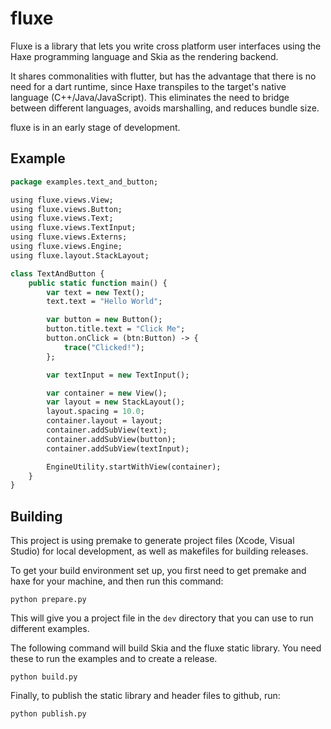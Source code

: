 # fluxe

Fluxe is a library that lets you write cross platform user interfaces using the Haxe programming language and Skia as the rendering backend.

It shares commonalities with flutter, but has the advantage that there is no need for a dart runtime, since Haxe transpiles to the target's native language (C++/Java/JavaScript).
This eliminates the need to bridge between different languages, avoids marshalling, and reduces bundle size.

fluxe is in an early stage of development.

## Example

```haxe
package examples.text_and_button;

using fluxe.views.View;
using fluxe.views.Button;
using fluxe.views.Text;
using fluxe.views.TextInput;
using fluxe.views.Externs;
using fluxe.views.Engine;
using fluxe.layout.StackLayout;

class TextAndButton {
    public static function main() {
        var text = new Text();
        text.text = "Hello World";

        var button = new Button();
        button.title.text = "Click Me";
        button.onClick = (btn:Button) -> {
            trace("Clicked!");
        };

        var textInput = new TextInput();

        var container = new View();
        var layout = new StackLayout();
        layout.spacing = 10.0;
        container.layout = layout;
        container.addSubView(text);
        container.addSubView(button);
        container.addSubView(textInput);

        EngineUtility.startWithView(container);
    }
}
```


## Building

This project is using premake to generate project files (Xcode, Visual Studio) for local development, as well as makefiles for building releases.

To get your build environment set up, you first need to get premake and haxe for your machine, and then run this command:

```
python prepare.py
```
This will give you a project file in the `dev` directory that you can use to run different examples.


The following command will build Skia and the fluxe static library. You need these to run the examples and to create a release.

```
python build.py
```

Finally, to publish the static library and header files to github, run:

```
python publish.py
```
